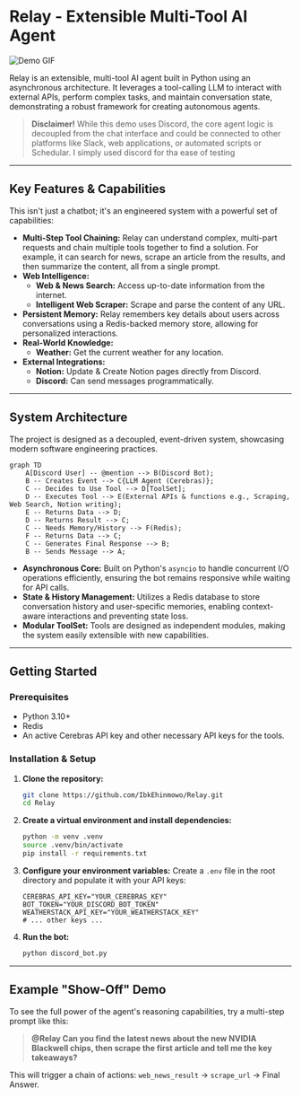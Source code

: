 <!-- @format -->

# Relay - Extensible Multi-Tool AI Agent

![Demo GIF](https://your-gif-url-here.com/demo.gif) <!-- Replace with a link to your demo GIF -->

Relay is an extensible, multi-tool AI agent built in Python using an asynchronous architecture. It leverages a tool-calling LLM to interact with external APIs, perform complex tasks, and maintain conversation state, demonstrating a robust framework for creating autonomous agents.

> **Disclaimer!** While this demo uses Discord, the core agent logic is decoupled from the chat interface and could be connected to other platforms like Slack, web applications, or automated scripts or Schedular. I simply used discord for tha ease of testing

---

## Key Features & Capabilities

This isn't just a chatbot; it's an engineered system with a powerful set of capabilities:

- **Multi-Step Tool Chaining:** Relay can understand complex, multi-part requests and chain multiple tools together to find a solution. For example, it can search for news, scrape an article from the results, and then summarize the content, all from a single prompt.
- **Web Intelligence:**
  - **Web & News Search:** Access up-to-date information from the internet.
  - **Intelligent Web Scraper:** Scrape and parse the content of any URL.
- **Persistent Memory:** Relay remembers key details about users across conversations using a Redis-backed memory store, allowing for personalized interactions.
- **Real-World Knowledge:**
  - **Weather:** Get the current weather for any location.
- **External Integrations:**
  - **Notion:** Update & Create Notion pages directly from Discord.
  - **Discord:** Can send messages programmatically.

---

## System Architecture

The project is designed as a decoupled, event-driven system, showcasing modern software engineering practices.

```mermaid
graph TD
    A[Discord User] -- @mention --> B(Discord Bot);
    B -- Creates Event --> C{LLM Agent (Cerebras)};
    C -- Decides to Use Tool --> D[ToolSet];
    D -- Executes Tool --> E(External APIs & functions e.g., Scraping, Web Search, Notion writing);
    E -- Returns Data --> D;
    D -- Returns Result --> C;
    C -- Needs Memory/History --> F(Redis);
    F -- Returns Data --> C;
    C -- Generates Final Response --> B;
    B -- Sends Message --> A;
```

- **Asynchronous Core:** Built on Python's `asyncio` to handle concurrent I/O operations efficiently, ensuring the bot remains responsive while waiting for API calls.
- **State & History Management:** Utilizes a Redis database to store conversation history and user-specific memories, enabling context-aware interactions and preventing state loss.
- **Modular ToolSet:** Tools are designed as independent modules, making the system easily extensible with new capabilities.

---

## Getting Started

### Prerequisites

- Python 3.10+
- Redis
- An active Cerebras API key and other necessary API keys for the tools.

### Installation & Setup

1.  **Clone the repository:**

    ```bash
    git clone https://github.com/IbkEhinmowo/Relay.git
    cd Relay
    ```

2.  **Create a virtual environment and install dependencies:**

    ```bash
    python -m venv .venv
    source .venv/bin/activate
    pip install -r requirements.txt
    ```

3.  **Configure your environment variables:**
    Create a `.env` file in the root directory and populate it with your API keys:

    ```
    CEREBRAS_API_KEY="YOUR_CEREBRAS_KEY"
    BOT_TOKEN="YOUR_DISCORD_BOT_TOKEN"
    WEATHERSTACK_API_KEY="YOUR_WEATHERSTACK_KEY"
    # ... other keys ...
    ```

4.  **Run the bot:**
    ```bash
    python discord_bot.py
    ```

---

## Example "Show-Off" Demo

To see the full power of the agent's reasoning capabilities, try a multi-step prompt like this:

> **@Relay Can you find the latest news about the new NVIDIA Blackwell chips, then scrape the first article and tell me the key takeaways?**

This will trigger a chain of actions: `web_news_result` -> `scrape_url` -> Final Answer.
